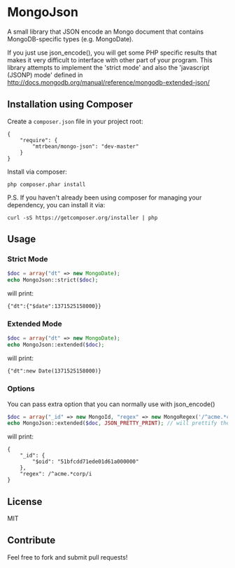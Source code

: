 MongoJson
=========

A small library that JSON encode an Mongo document that contains MongoDB-specific types (e.g. MongoDate).

If you just use json_encode(), you will get some PHP specific results that makes it very difficult to interface with other part of your program. This library attempts to implement the 'strict mode' and also the 'javascript (JSONP) mode' defined in http://docs.mongodb.org/manual/reference/mongodb-extended-json/

Installation using Composer
---------------------------

Create a `composer.json` file in your project root:

    {
        "require": {
            "mtrbean/mongo-json": "dev-master"
        }
    }

Install via composer:

    php composer.phar install

P.S. If you haven't already been using composer for managing your dependency, you can install it via:

    curl -sS https://getcomposer.org/installer | php


Usage
-----

### Strict Mode

```php
$doc = array("dt" => new MongoDate);
echo MongoJson::strict($doc);
```

will print:

    {"dt":{"$date":1371525158000}}

### Extended Mode

```php
$doc = array("dt" => new MongoDate);
echo MongoJson::extended($doc);
```

will print:

    {"dt":new Date(1371525158000)}

### Options
You can pass extra option that you can normally use with json_encode()

```php
$doc = array("_id" => new MongoId, "regex" => new MongoRegex('/^acme.*corp/i'));
echo MongoJson::extended($doc, JSON_PRETTY_PRINT); // will prettify the JSON string
```

will print:

    {
        "_id": {
            "$oid": "51bfcdd71ede01d61a000000"
        },
        "regex": /^acme.*corp/i
    }

License
-------
MIT


Contribute
----------
Feel free to fork and submit pull requests!
